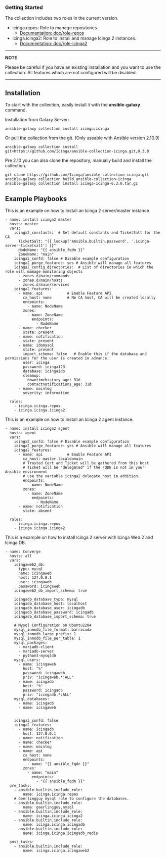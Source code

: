 ### Getting Started

The collection includes two roles in the current version.

* icinga.repos: Role to manage repositories
  * [Documentation: doc/role-repos](role-repos/role-repos.md)
* icinga.icinga2: Role to install and manage Icinga 2 instances.
  * [Documentation: doc/role-icinga2](role-icinga2/role-icinga2.md)


---
**NOTE**

Please be careful if you have an existing installation and you want to use the
collection. All features which are not configured will be disabled.

---

## Installation

To start with the collection, easily install it with the **ansible-galaxy** command.

Installation from Galaxy Server:

```
ansible-galaxy collection install icinga.icinga
```

Or pull the collection from the git. (Only useable with Ansible version 2.10.9)
```
ansible-galaxy collection install git+https://github.com/Icinga/ansible-collection-icinga.git,0.3.0
```

Pre 2.10 you can also clone the repository, manually build and install the collection.

```
git clone https://github.com/Icinga/ansible-collection-icinga.git
ansible-galaxy collection build ansible-collection-icinga
ansible-galaxy collection install icinga-icinga-0.3.0.tar.gz
```

## Example Playbooks

This is an example on how to install an Icinga 2 server/master instance.

```
- name: install icinga2 master
  hosts: master
  vars:
    icinga2_constants:  # Set default constants and TicketSalt for the CA
      TicketSalt: "{{ lookup('ansible.builtin.password', '.icinga-server-ticketsalt') }}"
      NodeName: "{{ ansible_fqdn }}"
      ZoneName: "main"
    icinga2_confd: false # Disable example configuration
    icinga2_purge_features: yes # Ansible will manage all features
    icinga2_config_directories:  # List of directories in which the role will manage monitoring objects
      - zones.d/main/commands
      - zones.d/main/hosts
      - zones.d/main/services
    icinga2_features:
      - name: api           # Enable Feature API
        ca_host: none       # No CA host, CA will be created locally
        endpoints:
          - name: NodeName
        zones:
          - name: ZoneName
            endpoints:
              - NodeName
      - name: checker
        state: present
      - name: notification
        state: present
      - name: idomysql
        state: present
        import_schema: false   # Enable this if the database and permissions for the user is created in advance.
        user: icinga
        password: icinga123
        database: icingaido
        cleanup:
          downtimehistory_age: 31d
          contactnotifications_age: 31d
      - name: mainlog
        severity: information

  roles:
    - icinga.icinga.repos
    - icinga.icinga.icinga2
```

This is an example on how to install an Icinga 2 agent instance.

```
- name: install icinga2 agent
  hosts: agent
  vars:
    icinga2_confd: false # Disable example configuration
    icinga2_purge_features: yes # Ansible will manage all features
    icinga2_features:
      - name: api           # Enable Feature API
        ca_host: master.localdomain      
        # Trusted Cert and Ticket will be gathered from this host.
        # Ticket will be "delegated" if the FQDN is not in your Ansible environment
        # use the variable icinga2_delegate_host in addition.
        endpoints:
          - name: NodeName
        zones:
          - name: ZoneName
            endpoints:
              - NodeName
      - name: notification
        state: absent

  roles:
    - icinga.icinga.repos
    - icinga.icinga.icinga2
```

This is a example on how to install Icinga 2 server with Icinga Web 2 and Icinga DB.

```
- name: Converge
  hosts: all
  vars:
    icingaweb2_db:
      type: mysql
      name: icingaweb
      host: 127.0.0.1
      user: icingaweb
      password: icingaweb
    icingaweb2_db_import_schema: true

    icingadb_database_type: mysql
    icingadb_database_host: localhost
    icingadb_database_user: icingadb
    icingadb_database_password: icingadb
    icingadb_database_import_schema: true

    # Mysql Configuration on Ubuntu2204
    mysql_innodb_file_format: barracuda
    mysql_innodb_large_prefix: 1
    mysql_innodb_file_per_table: 1
    mysql_packages:
      - mariadb-client
      - mariadb-server
      - python3-mysqldb
    mysql_users:
      - name: icingaweb
        host: "%"
        password: icingaweb
        priv: "icingaweb.*:ALL"
      - name: icingadb
        host: "%"
        password: icingadb
        priv: "icingadb.*:ALL"
    mysql_databases:
      - name: icingadb
      - name: icingaweb


    icinga2_confd: false
    icinga2_features:
      - name: icingadb
        host: 127.0.0.1
      - name: notification
      - name: checker
      - name: mainlog
      - name: api
        ca_host: none
        endpoints:
          - name: "{{ ansible_fqdn }}"
        zones:
          - name: "main"
            endpoints:
              - "{{ ansible_fqdn }}"
  pre_tasks:
    - ansible.builtin.include_role:
        name: icinga.icinga.repos
    # Geerlingguy mysql role to configure the databases.
    - ansible.builtin.include_role:
        name: geerlingguy.mysql
    - ansible.builtin.include_role:
        name: icinga.icinga.icinga2
    - ansible.builtin.include_role:
        name: icinga.icinga.icingadb
    - ansible.builtin.include_role:
        name: icinga.icinga.icingadb_redis

  post_tasks:
    - ansible.builtin.include_role:
        name: icinga.icinga.icingaweb2
```
